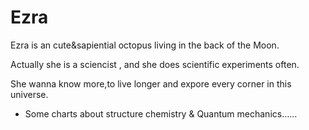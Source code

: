 # Ezra
Ezra is an cute&sapiential octopus living in the back of the Moon. 

Actually she is a sciencist , and she does scientific experiments often. 

She wanna know more,to live longer and expore every corner in this universe.
 * Some charts about structure chemistry & Quantum mechanics……
  
